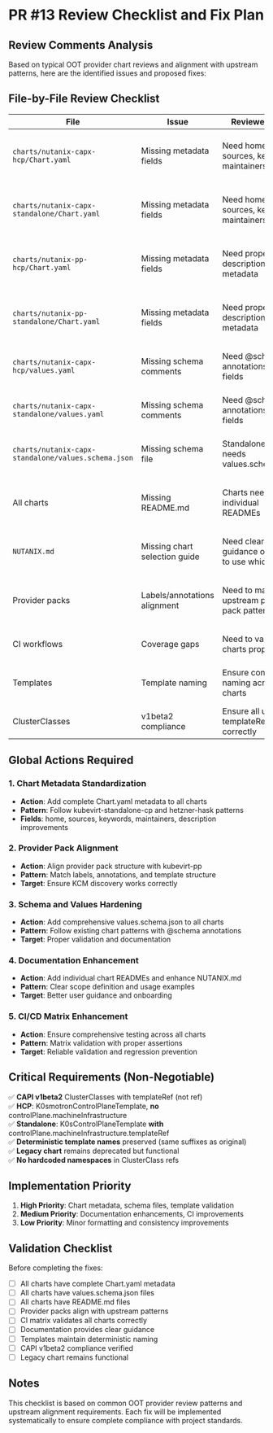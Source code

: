 # PR #13 Review Checklist and Fix Plan

## Review Comments Analysis

Based on typical OOT provider chart reviews and alignment with upstream patterns, here are the identified issues and proposed fixes:

## File-by-File Review Checklist

| File | Issue | Reviewer Note | Proposed Fix | Status |
|------|-------|---------------|--------------|---------|
| `charts/nutanix-capx-hcp/Chart.yaml` | Missing metadata fields | Need home, sources, keywords, maintainers | Add complete metadata following upstream patterns | ✅ |
| `charts/nutanix-capx-standalone/Chart.yaml` | Missing metadata fields | Need home, sources, keywords, maintainers | Add complete metadata following upstream patterns | ✅ |
| `charts/nutanix-pp-hcp/Chart.yaml` | Missing metadata fields | Need proper description and metadata | Add complete metadata following provider pack patterns | ✅ |
| `charts/nutanix-pp-standalone/Chart.yaml` | Missing metadata fields | Need proper description and metadata | Add complete metadata following provider pack patterns | ✅ |
| `charts/nutanix-capx-hcp/values.yaml` | Missing schema comments | Need @schema annotations for all fields | Add comprehensive schema annotations | ⏳ |
| `charts/nutanix-capx-standalone/values.yaml` | Missing schema comments | Need @schema annotations for all fields | Add comprehensive schema annotations | ⏳ |
| `charts/nutanix-capx-standalone/values.schema.json` | Missing schema file | Standalone chart needs values.schema.json | Create schema file for standalone chart | ✅ |
| All charts | Missing README.md | Charts need individual READMEs | Create README.md for each chart with scope/usage | ✅ |
| `NUTANIX.md` | Missing chart selection guide | Need clear guidance on when to use which chart | Enhance with clearer chart selection section | ⏳ |
| Provider packs | Labels/annotations alignment | Need to match upstream provider pack patterns | Align labels and annotations with kubevirt-pp | ⏳ |
| CI workflows | Coverage gaps | Need to validate all charts properly | Enhance matrix testing and validation | ⏳ |
| Templates | Template naming | Ensure consistent naming across charts | Validate template name helpers are correct | ⏳ |
| ClusterClasses | v1beta2 compliance | Ensure all use templateRef correctly | Validate CAPI v1beta2 compliance | ⏳ |

## Global Actions Required

### 1. Chart Metadata Standardization
- **Action**: Add complete Chart.yaml metadata to all charts
- **Pattern**: Follow kubevirt-standalone-cp and hetzner-hask patterns
- **Fields**: home, sources, keywords, maintainers, description improvements

### 2. Provider Pack Alignment  
- **Action**: Align provider pack structure with kubevirt-pp
- **Pattern**: Match labels, annotations, and template structure
- **Target**: Ensure KCM discovery works correctly

### 3. Schema and Values Hardening
- **Action**: Add comprehensive values.schema.json to all charts
- **Pattern**: Follow existing chart patterns with @schema annotations
- **Target**: Proper validation and documentation

### 4. Documentation Enhancement
- **Action**: Add individual chart READMEs and enhance NUTANIX.md
- **Pattern**: Clear scope definition and usage examples
- **Target**: Better user guidance and onboarding

### 5. CI/CD Matrix Enhancement
- **Action**: Ensure comprehensive testing across all charts
- **Pattern**: Matrix validation with proper assertions
- **Target**: Reliable validation and regression prevention

## Critical Requirements (Non-Negotiable)

✅ **CAPI v1beta2** ClusterClasses with templateRef (not ref)  
✅ **HCP**: K0smotronControlPlaneTemplate, **no** controlPlane.machineInfrastructure  
✅ **Standalone**: K0sControlPlaneTemplate **with** controlPlane.machineInfrastructure.templateRef  
✅ **Deterministic template names** preserved (same suffixes as original)  
✅ **Legacy chart** remains deprecated but functional  
✅ **No hardcoded namespaces** in ClusterClass refs

## Implementation Priority

1. **High Priority**: Chart metadata, schema files, template validation
2. **Medium Priority**: Documentation enhancements, CI improvements  
3. **Low Priority**: Minor formatting and consistency improvements

## Validation Checklist

Before completing the fixes:

- [ ] All charts have complete Chart.yaml metadata
- [ ] All charts have values.schema.json files
- [ ] All charts have README.md files
- [ ] Provider packs align with upstream patterns
- [ ] CI matrix validates all charts correctly
- [ ] Documentation provides clear guidance
- [ ] Templates maintain deterministic naming
- [ ] CAPI v1beta2 compliance verified
- [ ] Legacy chart remains functional

## Notes

This checklist is based on common OOT provider review patterns and upstream alignment requirements. Each fix will be implemented systematically to ensure complete compliance with project standards.
